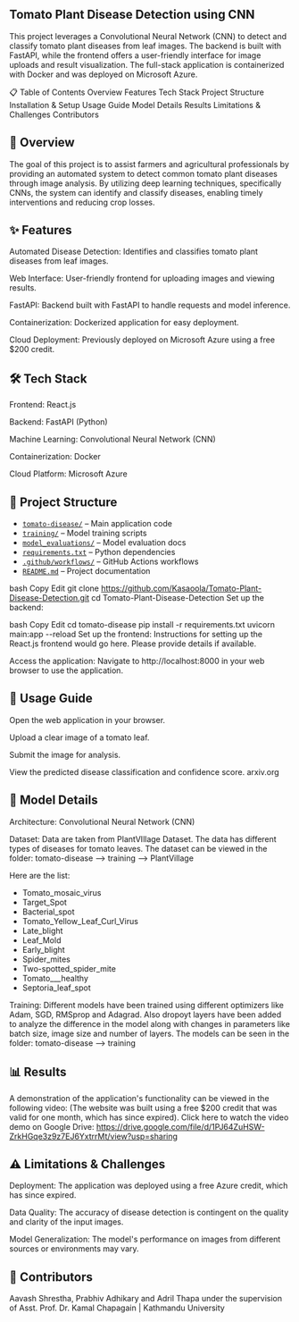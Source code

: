## Tomato Plant Disease Detection using CNN ##
This project leverages a Convolutional Neural Network (CNN) to detect and classify tomato plant diseases from leaf images. The backend is built with FastAPI, while the frontend offers a user-friendly interface for image uploads and result visualization. The full-stack application is containerized with Docker and was deployed on Microsoft Azure.

📋 Table of Contents
Overview
Features
Tech Stack
Project Structure
Installation & Setup
Usage Guide
Model Details
Results
Limitations & Challenges
Contributors

## 📖 Overview ##
The goal of this project is to assist farmers and agricultural professionals by providing an automated system to detect common tomato plant diseases through image analysis. By utilizing deep learning techniques, specifically CNNs, the system can identify and classify diseases, enabling timely interventions and reducing crop losses.

## ✨ Features ##
Automated Disease Detection: Identifies and classifies tomato plant diseases from leaf images.

Web Interface: User-friendly frontend for uploading images and viewing results.

FastAPI: Backend built with FastAPI to handle requests and model inference.

Containerization: Dockerized application for easy deployment.

Cloud Deployment: Previously deployed on Microsoft Azure using a free $200 credit.

## 🛠️ Tech Stack ##
Frontend: React.js

Backend: FastAPI (Python)

Machine Learning: Convolutional Neural Network (CNN)

Containerization: Docker

Cloud Platform: Microsoft Azure

## 📁 Project Structure ##

- [`tomato-disease/`](./tomato-disease) – Main application code
- [`training/`](./training) – Model training scripts
- [`model_evaluations/`](./model_evaluations) – Model evaluation docs
- [`requirements.txt`](./requirements.txt) – Python dependencies
- [`.github/workflows/`](./.github/workflows) – GitHub Actions workflows
- [`README.md`](./README.md) – Project documentation


bash
Copy
Edit
git clone https://github.com/Kasaoola/Tomato-Plant-Disease-Detection.git
cd Tomato-Plant-Disease-Detection
Set up the backend:

bash
Copy
Edit
cd tomato-disease
pip install -r requirements.txt
uvicorn main:app --reload
Set up the frontend:
Instructions for setting up the React.js frontend would go here. Please provide details if available.

Access the application:
Navigate to http://localhost:8000 in your web browser to use the application.

## 🚀 Usage Guide ##
Open the web application in your browser.

Upload a clear image of a tomato leaf.

Submit the image for analysis.

View the predicted disease classification and confidence score.
arxiv.org

## 🧠 Model Details ##
Architecture: Convolutional Neural Network (CNN)

Dataset: Data are taken from PlantVIllage Dataset. The data has different types of diseases for tomato leaves. The dataset can be viewed in the folder: tomato-disease --> training --> PlantVillage

Here are the list:

- Tomato_mosaic_virus  
- Target_Spot  
- Bacterial_spot  
- Tomato_Yellow_Leaf_Curl_Virus  
- Late_blight  
- Leaf_Mold  
- Early_blight  
- Spider_mites  
- Two-spotted_spider_mite  
- Tomato___healthy  
- Septoria_leaf_spot


Training: Different models have been trained using different optimizers like Adam, SGD, RMSprop and Adagrad. Also dropoyt layers have been added to analyze the difference in the model along with changes in parameters like batch size, image size and number of layers. The models can be seen in the folder: tomato-disease --> training

## 📊 Results ##
A demonstration of the application's functionality can be viewed in the following video:
(The website was built using a free $200 credit that was valid for one month, which has since expired).
Click here to watch the video demo on Google Drive: https://drive.google.com/file/d/1PJ64ZuHSW-ZrkHGqe3z9z7EJ6YxtrrMt/view?usp=sharing

## ⚠️ Limitations & Challenges ##
Deployment: The application was deployed using a free Azure credit, which has since expired.

Data Quality: The accuracy of disease detection is contingent on the quality and clarity of the input images.

Model Generalization: The model's performance on images from different sources or environments may vary.

## 👥 Contributors ##
Aavash Shrestha, Prabhiv Adhikary and Adril Thapa under the supervision of Asst. Prof. Dr. Kamal Chapagain | Kathmandu University




